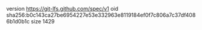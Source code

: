version https://git-lfs.github.com/spec/v1
oid sha256:b0c143ca27be6954227e53e332963e8119184ef0f7c806a7c37df4086b1d0b1c
size 1429
